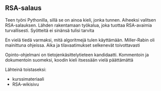 ## RSA-salaus

Teen työni Pythonilla, sillä se on ainoa kieli, jonka tunnen. Aiheeksi valitsen RSA-salauksen. Lähden rakentamaan työkalua, joka tuottaa RSA-avaimia turvallisesti. Syötteitä ei sinänsä tulisi tarvita

En vielä tiedä varmaksi, mitä algoritmejä tulen käyttämään. Miller-Rabin oli mainittuna ohjeissa. Aika ja tilavaatimukset selkenevät toivottavasti

Opinto-ohjelmani on tietojenkäsittelytieteen kandidaatti. Kommentoin ja dokumentoin suomeksi, koodin kieli itsessään vielä päättämättä

Lähteinä toistaseksi:
- kurssimateriaali
- RSA-wikisivu
